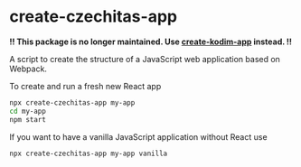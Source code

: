 # create-czechitas-app

**!! This package is no longer maintained. Use [create-kodim-app](https://www.npmjs.com/package/create-kodim-app) instead. !!**

A script to create the structure of a JavaScript web application based on Webpack.

To create and run a fresh new React app 

```bash
npx create-czechitas-app my-app
cd my-app
npm start
```

If you want to have a vanilla JavaScript application without React use

```bash
npx create-czechitas-app my-app vanilla
```

